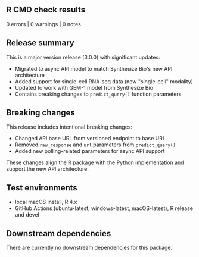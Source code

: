 ## R CMD check results

0 errors | 0 warnings | 0 notes

## Release summary

This is a major version release (3.0.0) with significant updates:

- Migrated to async API model to match Synthesize Bio's new API architecture
- Added support for single-cell RNA-seq data (new "single-cell" modality)
- Updated to work with GEM-1 model from Synthesize Bio
- Contains breaking changes to `predict_query()` function parameters

## Breaking changes

This release includes intentional breaking changes:

- Changed API base URL from versioned endpoint to base URL
- Removed `raw_response` and `url` parameters from `predict_query()`
- Added new polling-related parameters for async API support

These changes align the R package with the Python implementation and support the new API architecture.

## Test environments

- local macOS install, R 4.x
- GitHub Actions (ubuntu-latest, windows-latest, macOS-latest), R release and devel

## Downstream dependencies

There are currently no downstream dependencies for this package.
